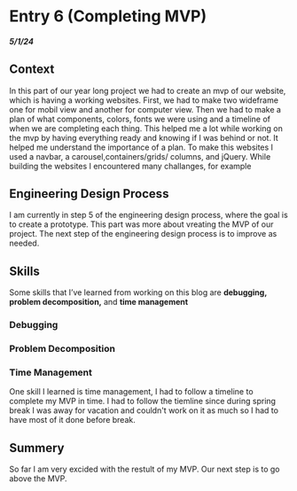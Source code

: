 # Entry 6 (Completing MVP)
##### 5/1/24
## Context
In this part of our year long project we had to create an mvp of our website, which is having a working websites. First, we had to make two wideframe one for mobil view and another for computer view. Then we had to make a plan of what components, colors, fonts we were using and a timeline of when we are completing each thing. This helped me a lot while working on the mvp by having everything ready and knowing if I was behind or not. It helped me understand the importance of a plan. To make this websites I used a navbar, a carousel,containers/grids/ columns, and jQuery. While building the websites I encountered many challanges, for example 

## Engineering Design Process
I am currently in step 5 of the engineering design process, where the goal is to create a prototype. This part was more about vreating the MVP of our project. The next step of the engineering design process is to improve as needed.
## Skills 
Some skills that I’ve learned from working on this blog are **debugging, problem decomposition,** and **time management**
### Debugging

### Problem Decomposition 

### Time Management
One skill I learned is time management, I had to follow a timeline to complete my MVP in time. I had to follow the tiemline since during spring break I was away for vacation and couldn't work on it as much so I had to have most of it done before break. 
## Summery 
So far I am very excided with the restult of my MVP. Our next step is to go above the MVP.


